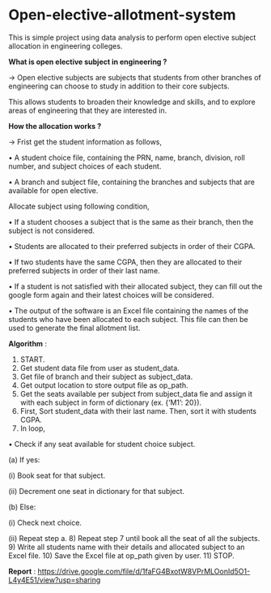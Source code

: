 # Open-elective-allotment-system
This is simple project using data analysis to perform open elective subject allocation in engineering colleges. 

**What is open elective subject in engineering ?**

-> Open elective subjects are subjects that students from other branches of engineering can choose to study in addition to their core subjects. 

   This allows students to broaden their knowledge and skills, and to explore areas of engineering that they are interested in.


**How the allocation works ?**

->  Frist get the student information as follows,

   •	A student choice file, containing the PRN, name, branch, division, roll number, and subject choices of each student.

   •	A branch and subject file, containing the branches and subjects that are available for open elective.

  Allocate subject using following condition,

   •	If a student chooses a subject that is the same as their branch, then the subject is not considered.

   •	Students are allocated to their preferred subjects in order of their CGPA.

   •	If two students have the same CGPA, then they are allocated to their preferred subjects in order of their last name.

   •	If a student is not satisfied with their allocated subject, they can fill out the google form again and their latest choices will be considered.

   •	The output of the software is an Excel file containing the names of the students who have been allocated to each subject. This file can then be used to generate the final allotment list.


**Algorithm** :
1)	START.
2)	Get student data file from user as student_data.
3)	Get file of branch and their subject as subject_data.
4)	Get output location to store output file as op_path.
5)	Get the seats available per subject from subject_data fie and assign it with each subject in form of dictionary (ex. {‘M1’: 20}).
6)	First, Sort student_data with their last name. Then, sort it with students CGPA.
7)	In loop,

•	Check if any seat available for student choice subject.

(a)	If yes:

(i)	Book seat for that subject.

(ii)	Decrement one seat in dictionary for that subject.

(b)	Else:

(i)	Check next choice.

(ii)	Repeat step a.
8)	Repeat step 7 until book all the seat of all the subjects.
9)	Write all students name with their details and allocated subject to an Excel file.
10)	Save the Excel file at op_path given by user.
11)	STOP.

**Report** : https://drive.google.com/file/d/1faFG4BxotW8VPrMLOonId5O1-L4y4E51/view?usp=sharing

